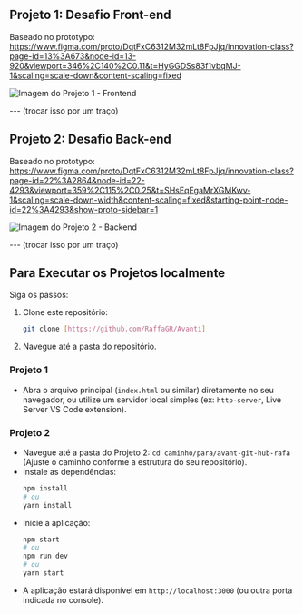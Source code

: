 ## Projeto 1: Desafio Front-end

Baseado no prototypo: https://www.figma.com/proto/DqtFxC6312M32mLt8FpJjq/innovation-class?page-id=13%3A673&node-id=13-920&viewport=346%2C140%2C0.11&t=HyGGDSs83f1vbqMJ-1&scaling=scale-down&content-scaling=fixed

![Imagem do Projeto 1 - Frontend](https://github.com/RaffaGR/Avanti//f1.png)

--- (trocar isso por um traço)

## Projeto 2: Desafio Back-end

Baseado no prototypo: https://www.figma.com/proto/DqtFxC6312M32mLt8FpJjq/innovation-class?page-id=22%3A2864&node-id=22-4293&viewport=359%2C115%2C0.25&t=SHsEqEgaMrXGMKwv-1&scaling=scale-down-width&content-scaling=fixed&starting-point-node-id=22%3A4293&show-proto-sidebar=1


![Imagem do Projeto 2 - Backend](https://github.com/RaffaGR/Avanti//b1.png)


--- (trocar isso por um traço)

## Para Executar os Projetos localmente

Siga os passos:

1.  Clone este repositório:
    ```bash
    git clone [https://github.com/RaffaGR/Avanti]
    ```
2.  Navegue até a pasta do repositório.

### Projeto 1

*   Abra o arquivo principal (`index.html` ou similar) diretamente no seu navegador, ou utilize um servidor local simples (ex: `http-server`, Live Server VS Code extension).

### Projeto 2

*   Navegue até a pasta do Projeto 2: `cd caminho/para/avant-git-hub-rafa` (Ajuste o caminho conforme a estrutura do seu repositório).
*   Instale as dependências:
    ```bash
    npm install
    # ou
    yarn install
    ```
*   Inicie a aplicação:
    ```bash
    npm start
    # ou
    npm run dev
    # ou
    yarn start
    ```
*   A aplicação estará disponível em `http://localhost:3000` (ou outra porta indicada no console).
